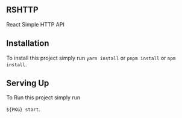 ## RSHTTP

React Simple HTTP API

## Installation

To install this project simply run `yarn install` or `pnpm install` or `npm install`.

## Serving Up

To Run this project simply run

`${PKG} start`.